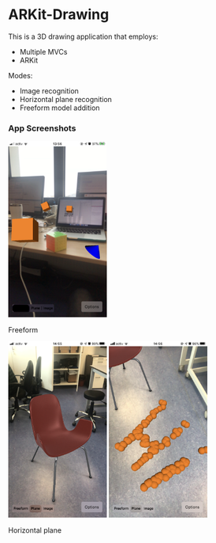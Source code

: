 # ARKit-Drawing

This is a 3D drawing application that employs:

* Multiple MVCs
* ARKit

Modes:

* Image recognition
* Horizontal plane recognition
* Freeform model addition

### App Screenshots

<p float="left">
  <img src="images/IMG_4344.PNG" width="200" />
</p>

Freeform

<p float="left">
  <img src="images/IMG_4346.PNG" width="200" />
  <img src="images/IMG_4347.PNG" width="200" />
</p>

Horizontal plane
